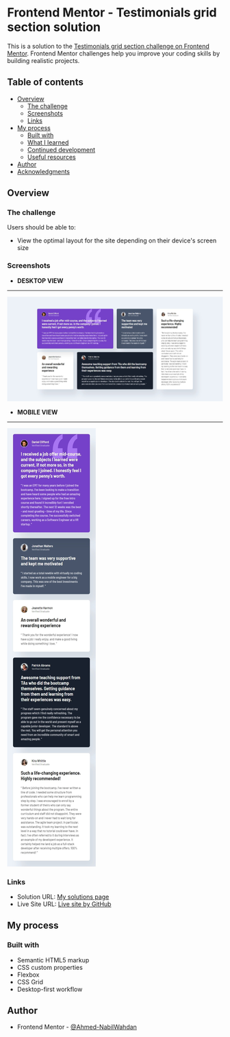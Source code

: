 # Frontend Mentor - Testimonials grid section solution

This is a solution to the [Testimonials grid section challenge on Frontend Mentor](https://www.frontendmentor.io/challenges/testimonials-grid-section-Nnw6J7Un7). Frontend Mentor challenges help you improve your coding skills by building realistic projects. 

## Table of contents

- [Overview](#overview)
  - [The challenge](#the-challenge)
  - [Screenshots](#screenshots)
  - [Links](#links)
- [My process](#my-process)
  - [Built with](#built-with)
  - [What I learned](#what-i-learned)
  - [Continued development](#continued-development)
  - [Useful resources](#useful-resources)
- [Author](#author)
- [Acknowledgments](#acknowledgments)

## Overview

### The challenge

Users should be able to:
- View the optimal layout for the site depending on their device's screen size

### Screenshots
- **DESKTOP VIEW**
---
![DESKTOP VIEW](./screenshots/desktop-view.jpeg)
- **MOBILE VIEW**
---
![MOBILE VIEW](./screenshots/mobile-view.jpeg)
### Links

- Solution URL: [My solutions page](https://www.frontendmentor.io/profile/Ahmed-NabilWahdan/solutions)
- Live Site URL: [Live site by GitHub](https://ahmed-nabilwahdan.github.io/Testimonials-Grid-Section/)

## My process

### Built with

- Semantic HTML5 markup
- CSS custom properties
- Flexbox
- CSS Grid
- Desktop-first workflow

## Author
- Frontend Mentor - [@Ahmed-NabilWahdan](https://www.frontendmentor.io/profile/Ahmed-NabilWahdan)